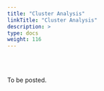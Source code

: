 ```yaml
---
title: "Cluster Analysis"
linkTitle: "Cluster Analysis"
description: >
type: docs
weight: 116
---
```


<br></br>

To be posted.





